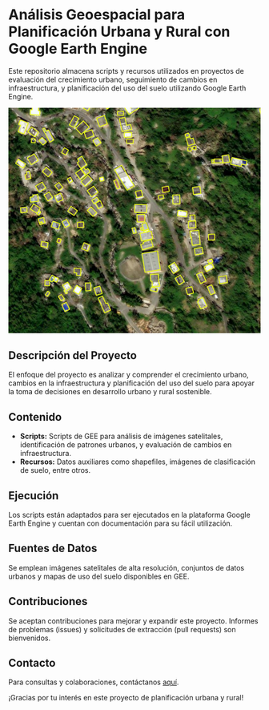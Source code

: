 # Análisis Geoespacial para Planificación Urbana y Rural con Google Earth Engine

Este repositorio almacena scripts y recursos utilizados en proyectos de evaluación del crecimiento urbano, seguimiento de cambios en infraestructura, y planificación del uso del suelo utilizando Google Earth Engine.
<p align="center">
  <img src="img/12804.png" alt="Texto alternativo">
</p>

## Descripción del Proyecto

El enfoque del proyecto es analizar y comprender el crecimiento urbano, cambios en la infraestructura y planificación del uso del suelo para apoyar la toma de decisiones en desarrollo urbano y rural sostenible.

## Contenido

- **Scripts:** Scripts de GEE para análisis de imágenes satelitales, identificación de patrones urbanos, y evaluación de cambios en infraestructura.
- **Recursos:** Datos auxiliares como shapefiles, imágenes de clasificación de suelo, entre otros.

## Ejecución

Los scripts están adaptados para ser ejecutados en la plataforma Google Earth Engine y cuentan con documentación para su fácil utilización.

## Fuentes de Datos

Se emplean imágenes satelitales de alta resolución, conjuntos de datos urbanos y mapas de uso del suelo disponibles en GEE.

## Contribuciones

Se aceptan contribuciones para mejorar y expandir este proyecto. Informes de problemas (issues) y solicitudes de extracción (pull requests) son bienvenidos.

## Contacto

Para consultas y colaboraciones, contáctanos [aquí](mailto:alexanderariza@gmail.com).

¡Gracias por tu interés en este proyecto de planificación urbana y rural!
